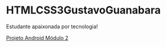 # HTMLCSS3GustavoGuanabara

Estudante apaixonada por tecnologia!

<a href="https://grazifrancisco.github.io/HTMLCSS3GustavoGuanabara/HTML-CSS/DESAFIOS/d010/android.html">Projeto Android Módulo 2</a>
    
